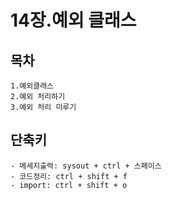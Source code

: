 # 14장.예외 클래스


## 목차

```
1.예외클래스
2.예외 처리하기
3.예외 처리 미루기
```

## 단축키

```
- 메세지출력: sysout + ctrl + 스페이스
- 코드정리: ctrl + shift + f
- import: ctrl + shift + o
```
